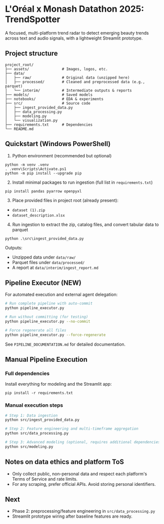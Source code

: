 # L'Oréal x Monash Datathon 2025: TrendSpotter

A focused, multi-platform trend radar to detect emerging beauty trends across text and audio signals, with a lightweight Streamlit prototype.

## Project structure

```
project_root/
├── assets/               # Images, logos, etc.
├── data/
│   ├── raw/              # Original data (unzipped here)
│   ├── processed/        # Cleaned and preprocessed data (e.g., parquet)
│   └── interim/          # Intermediate outputs & reports
├── models/               # Saved models
├── notebooks/            # EDA & experiments
├── src/                  # Source code
│   ├── ingest_provided_data.py
│   ├── data_processing.py
│   ├── modeling.py
│   └── visualization.py
├── requirements.txt      # Dependencies
└── README.md
```

## Quickstart (Windows PowerShell)

1) Python environment (recommended but optional)

```
python -m venv .venv
. .venv\Scripts\Activate.ps1
python -m pip install --upgrade pip
```

2) Install minimal packages to run ingestion (full list in `requirements.txt`)

```
pip install pandas pyarrow openpyxl
```

3) Place provided files in project root (already present):
- `dataset (1).zip`
- `dataset_description.xlsx`

4) Run ingestion to extract the zip, catalog files, and convert tabular data to parquet

```
python .\src\ingest_provided_data.py
```

Outputs:
- Unzipped data under `data/raw/`
- Parquet files under `data/processed/`
- A report at `data/interim/ingest_report.md`

## Pipeline Executor (NEW)

For automated execution and external agent delegation:

```bash
# Run complete pipeline with auto-commit
python pipeline_executor.py

# Run without committing (for testing)
python pipeline_executor.py --no-commit

# Force regenerate all files
python pipeline_executor.py --force-regenerate
```

See `PIPELINE_DOCUMENTATION.md` for detailed documentation.

## Manual Pipeline Execution

### Full dependencies

Install everything for modeling and the Streamlit app:

```
pip install -r requirements.txt
```

### Manual execution steps

```bash
# Step 1: Data ingestion
python src/ingest_provided_data.py

# Step 2: Feature engineering and multi-timeframe aggregation
python src/data_processing.py

# Step 3: Advanced modeling (optional, requires additional dependencies)
python src/modeling.py
```

## Notes on data ethics and platform ToS
- Only collect public, non-personal data and respect each platform's Terms of Service and rate limits.
- For any scraping, prefer official APIs. Avoid storing personal identifiers.

## Next
- Phase 2: preprocessing/feature engineering in `src/data_processing.py`
- Streamlit prototype wiring after baseline features are ready.
